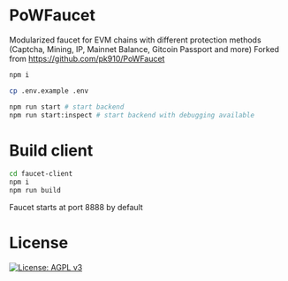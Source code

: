 # PoWFaucet

Modularized faucet for EVM chains with different protection methods (Captcha, Mining, IP, Mainnet Balance, Gitcoin Passport and more)
Forked from https://github.com/pk910/PoWFaucet

```sh
npm i

cp .env.example .env

npm run start # start backend 
npm run start:inspect # start backend with debugging available
```

# Build client

```sh
cd faucet-client
npm i
npm run build
```

Faucet starts at port 8888 by default

# License

[![License: AGPL v3](https://img.shields.io/badge/License-AGPL%20v3-blue.svg)](https://www.gnu.org/licenses/agpl-3.0)
